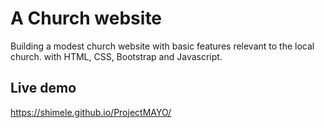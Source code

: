 # A Church website
Building a modest church website with basic features relevant to the local church.
with HTML, CSS, Bootstrap and Javascript.

## Live demo

https://shimele.github.io/ProjectMAYO/


